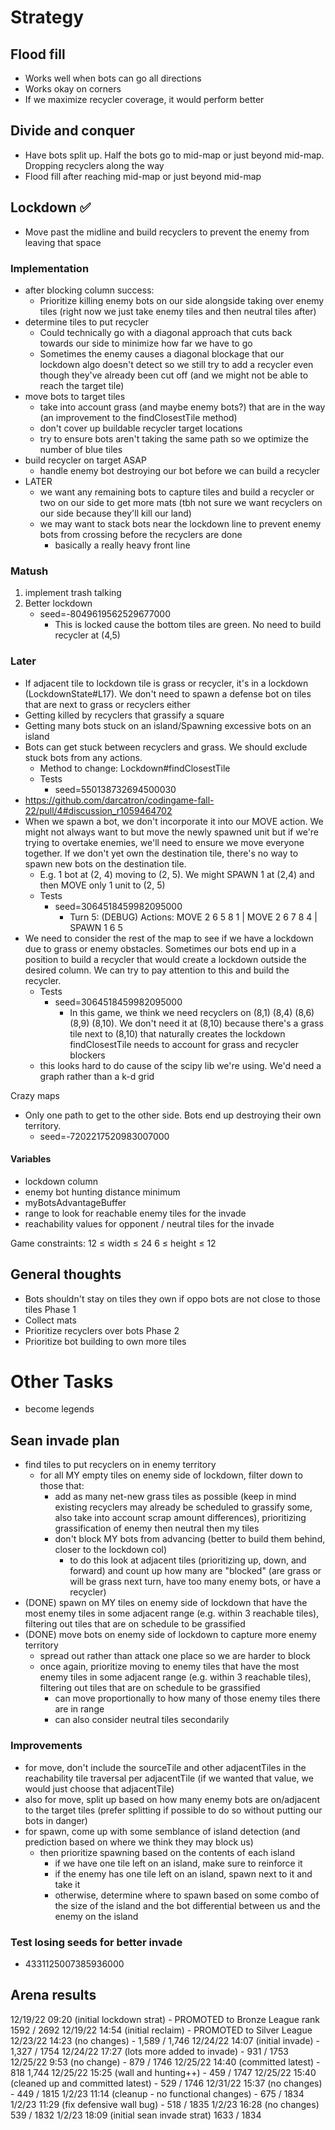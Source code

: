 # Strategy
## Flood fill
  * Works well when bots can go all directions
  * Works okay on corners
  * If we maximize recycler coverage, it would perform better

## Divide and conquer
  * Have bots split up. Half the bots go to mid-map or just beyond mid-map. Dropping recyclers along the way
  * Flood fill after reaching mid-map or just beyond mid-map

## Lockdown ✅
  * Move past the midline and build recyclers to prevent the enemy from leaving that space

### Implementation
  * after blocking column success:
    * Prioritize killing enemy bots on our side alongside taking over enemy tiles (right now we just take enemy 
      tiles and then neutral tiles after)
  * determine tiles to put recycler
    * Could technically go with a diagonal approach that cuts back towards our side to minimize how far we have to go
    * Sometimes the enemy causes a diagonal blockage that our lockdown algo doesn't detect so we still try to add a 
      recycler even though they've already been cut off (and we might not be able to reach the target tile)
  * move bots to target tiles
    * take into account grass (and maybe enemy bots?) that are in the way (an improvement to the findClosestTile method)
    * don't cover up buildable recycler target locations
    * try to ensure bots aren't taking the same path so we optimize the number of blue tiles
  * build recycler on target ASAP
    * handle enemy bot destroying our bot before we can build a recycler
  * LATER
    * we want any remaining bots to capture tiles and build a recycler or two on our side to get more mats (tbh not 
      sure we want recyclers on our side because they'll kill our land)
    * we may want to stack bots near the lockdown line to prevent enemy bots from crossing before the recyclers are 
      done
      * basically a really heavy front line

### Matush
1. implement trash talking
2. Better lockdown
   * seed=-8049619562529677000
     * This is locked cause the bottom tiles are green. No need to build recycler at (4,5)

### Later
* If adjacent tile to lockdown tile is grass or recycler, it's in a lockdown (LockdownState#L17). We don't need to 
   spawn a defense bot on tiles that are next to grass or recyclers either
* Getting killed by recyclers that grassify a square 
* Getting many bots stuck on an island/Spawning excessive bots on an island
* Bots can get stuck between recyclers and grass. We should exclude stuck bots from any actions. 
  * Method to change: Lockdown#findClosestTile 
  * Tests
    * seed=550138732694500030
* https://github.com/darcatron/codingame-fall-22/pull/4#discussion_r1059464702
* When we spawn a bot, we don't incorporate it into our MOVE action. We might not always want to but move the newly 
  spawned unit but if we're trying to overtake enemies, we'll need to ensure we move everyone together. If we don't 
  yet own the destination tile, there's no way to spawn new bots on the destination tile.
  * E.g. 1 bot at (2, 4) moving to (2, 5). We might SPAWN 1 at (2,4) and then MOVE only 1 unit to (2, 5)
  * Tests
    * seed=3064518459982095000 
      * Turn 5: (DEBUG) Actions: MOVE 2 6 5 8 1 | MOVE 2 6 7 8 4 | SPAWN 1 6 5
* We need to consider the rest of the map to see if we have a lockdown due to grass or enemy obstacles. Sometimes 
  our bots end up in a position to build a recycler that would create a lockdown outside the desired column. We can 
  try to pay attention to this and build the recycler.  
  * Tests
    * seed=3064518459982095000
      * In this game, we think we need recyclers on (8,1) (8,4) (8,6) (8,9) (8,10). We don't need it at (8,10) 
        because there's a grass tile next to (8,10) that naturally creates the lockdown
findClosestTile needs to account for grass and recycler blockers 
   * this looks hard to do cause of the scipy lib we're using. We'd need a graph rather than a k-d grid

Crazy maps
* Only one path to get to the other side. Bots end up destroying their own territory.
  * seed=-7202217520983007000


#### Variables
* lockdown column
* enemy bot hunting distance minimum
* myBotsAdvantageBuffer
* range to look for reachable enemy tiles for the invade
* reachability values for opponent / neutral tiles for the invade

Game constraints: 
12 ≤ width ≤ 24
6 ≤ height ≤ 12


## General thoughts
  * Bots shouldn't stay on tiles they own if oppo bots are not close to those tiles
Phase 1
  * Collect mats
  * Prioritize recyclers over bots
Phase 2
  * Prioritize bot building to own more tiles

# Other Tasks
- become legends

## Sean invade plan
* find tiles to put recyclers on in enemy territory 
  * for all MY empty tiles on enemy side of lockdown, filter down to those that:
    * add as many net-new grass tiles as possible (keep in mind existing recyclers may already be scheduled to grassify some, also take into account scrap amount differences), prioritizing grassification of enemy then neutral then my tiles
    * don't block MY bots from advancing (better to build them behind, closer to the lockdown col)
      * to do this look at adjacent tiles (prioritizing up, down, and forward) and count up how many are "blocked" (are grass or will be grass next turn, have too many enemy bots, or have a recycler)
* (DONE) spawn on MY tiles on enemy side of lockdown that have the most enemy tiles in some adjacent range (e.g. within 3 reachable tiles), filtering out tiles that are on schedule to be grassified
* (DONE) move bots on enemy side of lockdown to capture more enemy territory
  * spread out rather than attack one place so we are harder to block
  * once again, prioritize moving to enemy tiles that have the most enemy tiles in some adjacent range (e.g. within 3 reachable tiles), filtering out tiles that are on schedule to be grassified
    * can move proportionally to how many of those enemy tiles there are in range 
    * can also consider neutral tiles secondarily

### Improvements
* for move, don't include the sourceTile and other adjacentTiles in the reachability tile traversal per adjacentTile (if we wanted that value, we would just choose that adjacentTile)
* also for move, split up based on how many enemy bots are on/adjacent to the target tiles (prefer splitting if possible to do so without putting our bots in danger)
* for spawn, come up with some semblance of island detection (and prediction based on where we think they may block us)
  * then prioritize spawning based on the contents of each island
    * if we have one tile left on an island, make sure to reinforce it
    * if the enemy has one tile left on an island, spawn next to it and take it
    * otherwise, determine where to spawn based on some combo of the size of the island and the bot differential between us and the enemy on the island

### Test losing seeds for better invade
* 4331125007385936000

## Arena results
12/19/22 09:20 (initial lockdown strat) - PROMOTED to Bronze League rank 1592 / 2692
12/19/22 14:54 (initial reclaim) - PROMOTED to Silver League 
12/23/22 14:23 (no changes) - 1,589 / 1,746
12/24/22 14:07 (initial invade) - 1,327 / 1754
12/24/22 17:27 (lots more added to invade) - 931 / 1753
12/25/22 9:53 (no change) - 879 / 1746
12/25/22 14:40 (committed latest) - 818 1,744
12/25/22 15:25 (wall and hunting++) - 459 / 1747
12/25/22 15:40 (cleaned up and committed latest) - 529 / 1746
12/31/22 15:37 (no changes) - 449 / 1815
1/2/23 11:14 (cleanup - no functional changes) - 675 / 1834
1/2/23 11:29 (fix defensive wall bug) - 518 / 1835
1/2/23 16:28 (no changes) 539 / 1832
1/2/23 18:09 (initial sean invade strat) 1633 / 1834